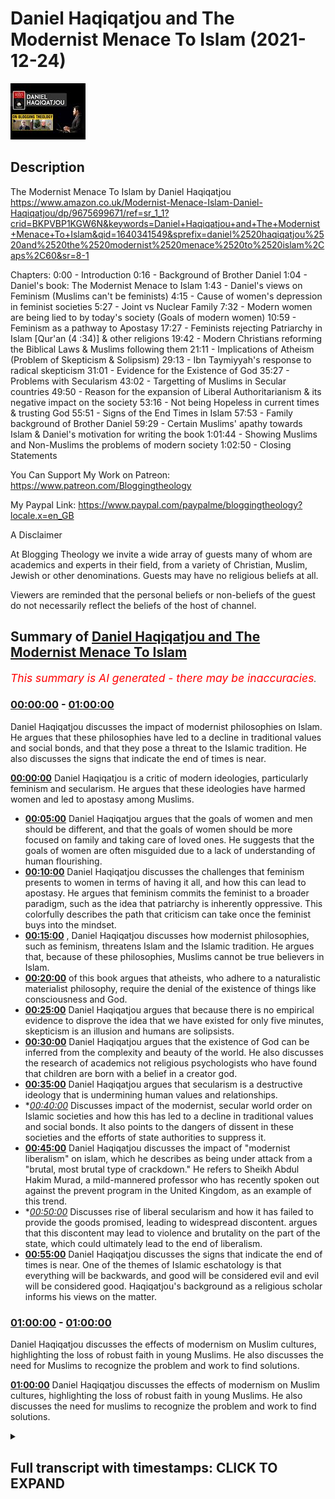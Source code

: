# Daniel Haqiqatjou and The Modernist Menace To Islam (2021-12-24)

![alt Daniel Haqiqatjou and The Modernist Menace To Islam](mZAZktv6HWM.jpg "Daniel Haqiqatjou and The Modernist Menace To Islam")

## Description

The Modernist Menace To Islam by Daniel Haqiqatjou 
https://www.amazon.co.uk/Modernist-Menace-Islam-Daniel-Haqiqatjou/dp/9675699671/ref=sr_1_1?crid=BKPVBP1KGW6N&keywords=Daniel+Haqiqatjou+and+The+Modernist+Menace+To+Islam&qid=1640341549&sprefix=daniel%2520haqiqatjou%2520and%2520the%2520modernist%2520menace%2520to%2520islam%2Caps%2C60&sr=8-1

Chapters:
0:00 - Introduction
0:16 - Background of Brother Daniel
1:04 - Daniel's book: The Modernist Menace to Islam
1:43 - Daniel's views on Feminism
(Muslims can't be feminists)
4:15 - Cause of women's depression in feminist societies
5:27 - Joint vs Nuclear Family
7:32 - Modern women are being lied to by today's society (Goals of modern women)
10:59 - Feminism as a pathway to Apostasy
17:27 - Feminists rejecting Patriarchy in Islam [Qur'an (4 :34)] & other religions
19:42 - Modern Christians reforming the Biblical Laws & Muslims following them
21:11 - Implications of Atheism 
(Problem of Skepticism & Solipsism)
29:13 - Ibn Taymiyyah's response to radical skepticism
31:01 - Evidence for the Existence of God
35:27 - Problems with Secularism
43:02 - Targetting of Muslims in Secular countries
49:50 - Reason for the expansion of Liberal Authoritarianism & its negative impact on the society
53:16 - Not being Hopeless in current times & trusting God
55:51 - Signs of the End Times in Islam
57:53 - Family background of Brother Daniel
59:29 - Certain Muslims' apathy towards Islam & Daniel's motivation for writing the book
1:01:44 - Showing Muslims and Non-Muslims the problems of modern society
1:02:50 - Closing Statements


You Can Support My Work on Patreon:
https://www.patreon.com/Bloggingtheology

My Paypal Link: 
https://www.paypal.com/paypalme/bloggingtheology?locale.x=en_GB

A Disclaimer

At Blogging Theology we invite a wide array of guests many of whom are academics and experts in their field, from a variety of Christian, Muslim, Jewish or other denominations. Guests may have no religious beliefs at all. 

Viewers are reminded that the personal beliefs or non-beliefs of the guest do not necessarily reflect the beliefs of the host of channel.

## Summary of [Daniel Haqiqatjou and The Modernist Menace To Islam](https://www.youtube.com/watch?v=mZAZktv6HWM)


*<span style="color:red; font-size:125%">This summary is AI generated - there may be inaccuracies</span>. [](/)*

### [00:00:00](https://www.youtube.com/watch?v=mZAZktv6HWM&t=0) - [01:00:00](https://www.youtube.com/watch?v=mZAZktv6HWM&t=3600)

 Daniel Haqiqatjou discusses the impact of modernist philosophies on Islam. He argues that these philosophies have led to a decline in traditional values and social bonds, and that they pose a threat to the Islamic tradition. He also discusses the signs that indicate the end of times is near.

**[00:00:00](https://www.youtube.com/watch?v=mZAZktv6HWM&t=0)** Daniel Haqiqatjou is a critic of modern ideologies, particularly feminism and secularism. He argues that these ideologies have harmed women and led to apostasy among Muslims.
* **[00:05:00](https://www.youtube.com/watch?v=mZAZktv6HWM&t=300)** Daniel Haqiqatjou argues that the goals of women and men should be different, and that the goals of women should be more focused on family and taking care of loved ones. He suggests that the goals of women are often misguided due to a lack of understanding of human flourishing.
* **[00:10:00](https://www.youtube.com/watch?v=mZAZktv6HWM&t=600)** Daniel Haqiqatjou discusses the challenges that feminism presents to women in terms of having it all, and how this can lead to apostasy. He argues that feminism commits the feminist to a broader paradigm, such as the idea that patriarchy is inherently oppressive. This colorfully describes the path that criticism can take once the feminist buys into the mindset.
* **[00:15:00](https://www.youtube.com/watch?v=mZAZktv6HWM&t=900)** , Daniel Haqiqatjou discusses how modernist philosophies, such as feminism, threatens Islam and the Islamic tradition. He argues that, because of these philosophies, Muslims cannot be true believers in Islam.
* **[00:20:00](https://www.youtube.com/watch?v=mZAZktv6HWM&t=1200)** of this book argues that atheists, who adhere to a naturalistic materialist philosophy, require the denial of the existence of things like consciousness and God.
* **[00:25:00](https://www.youtube.com/watch?v=mZAZktv6HWM&t=1500)** Daniel Haqiqatjou argues that because there is no empirical evidence to disprove the idea that we have existed for only five minutes, skepticism is an illusion and humans are solipsists.
* **[00:30:00](https://www.youtube.com/watch?v=mZAZktv6HWM&t=1800)** Daniel Haqiqatjou argues that the existence of God can be inferred from the complexity and beauty of the world. He also discusses the research of academics not religious psychologists who have found that children are born with a belief in a creator god.
* **[00:35:00](https://www.youtube.com/watch?v=mZAZktv6HWM&t=2100)** Daniel Haqiqatjou argues that secularism is a destructive ideology that is undermining human values and relationships.
* **[00:40:00](https://www.youtube.com/watch?v=mZAZktv6HWM&t=2400)* Discusses impact of the modernist, secular world order on Islamic societies and how this has led to a decline in traditional values and social bonds. It also points to the dangers of dissent in these societies and the efforts of state authorities to suppress it.
* **[00:45:00](https://www.youtube.com/watch?v=mZAZktv6HWM&t=2700)** Daniel Haqiqatjou discusses the impact of "modernist liberalism" on islam, which he describes as being under attack from a "brutal, most brutal type of crackdown." He refers to Sheikh Abdul Hakim Murad, a mild-mannered professor who has recently spoken out against the prevent program in the United Kingdom, as an example of this trend.
* **[00:50:00](https://www.youtube.com/watch?v=mZAZktv6HWM&t=3000)* Discusses rise of liberal secularism and how it has failed to provide the goods promised, leading to widespread discontent. argues that this discontent may lead to violence and brutality on the part of the state, which could ultimately lead to the end of liberalism.
* **[00:55:00](https://www.youtube.com/watch?v=mZAZktv6HWM&t=3300)**  Daniel Haqiqatjou discusses the signs that indicate the end of times is near. One of the themes of Islamic eschatology is that everything will be backwards, and good will be considered evil and evil will be considered good. Haqiqatjou's background as a religious scholar informs his views on the matter.
### [01:00:00](https://www.youtube.com/watch?v=mZAZktv6HWM&t=3600) - [01:00:00](https://www.youtube.com/watch?v=mZAZktv6HWM&t=3600)

Daniel Haqiqatjou discusses the effects of modernism on Muslim cultures, highlighting the loss of robust faith in young Muslims. He also discusses the need for Muslims to recognize the problem and work to find solutions.

**[01:00:00](https://www.youtube.com/watch?v=mZAZktv6HWM&t=3600)** Daniel Haqiqatjou discusses the effects of modernism on Muslim cultures, highlighting the loss of robust faith in young Muslims. He also discusses the need for muslims to recognize the problem and work to find solutions.

<details><summary><h2>Full transcript with timestamps: CLICK TO EXPAND</h2></summary>

[0:00:02](https://youtu.be/mZAZktv6HWM?t=2) Well hello everyone again and welcome to 
Blogging Theology. Today I am delighted    
[0:00:08](https://youtu.be/mZAZktv6HWM?t=8) to talk to Daniel Haqiqatjou! 
You are most welcome Daniel.    
[0:00:14](https://youtu.be/mZAZktv6HWM?t=14) Thank you for having me Paul. Just a little 
bit background for those who who don't know    
[0:00:19](https://youtu.be/mZAZktv6HWM?t=19) Daniel: he was born in Houston, Texas and comes from 
what he calls a secular a liberal secular muslim    
[0:00:26](https://youtu.be/mZAZktv6HWM?t=26) background he studied physics as an 
undergraduate at Harvard University and    
[0:00:31](https://youtu.be/mZAZktv6HWM?t=31) completed graduate studies in philosophy (a great 
combination by the way physics and philosophy).    
[0:00:36](https://youtu.be/mZAZktv6HWM?t=36) He is a student of knowledge studying 
traditionally with respected scholars, he's    
[0:00:42](https://youtu.be/mZAZktv6HWM?t=42) the founder and editor in chief of MuslimSkeptic
and alternative muslim news research and opinion    
[0:00:49](https://youtu.be/mZAZktv6HWM?t=49) outlet. He's also the founder of Alasna Institute 
and writes in lectures on contemporary issues    
[0:00:56](https://youtu.be/mZAZktv6HWM?t=56) surrounding muslims and modernity over the past 10 
years and has spoken at universities and mosques    
[0:01:02](https://youtu.be/mZAZktv6HWM?t=62) around the world. I recently read his fascinating 
new book here it is The Modernist Menace to    
[0:01:09](https://youtu.be/mZAZktv6HWM?t=69) Islam, A Muslim Critique of Modern -Isms which is an 
uncompromising critique of contemporary ideologies    
[0:01:19](https://youtu.be/mZAZktv6HWM?t=79) ranging from feminism to secularism to atheism. 
Daniel is very popular with many muslims for his    
[0:01:27](https://youtu.be/mZAZktv6HWM?t=87) confident no-nonsense defense of traditional 
islam and his refutations of many aspects of    
[0:01:34](https://youtu.be/mZAZktv6HWM?t=94) the zeitgeist which he believes threaten muslim 
faith. Now his book the Modernist Menace to Islam    
[0:01:41](https://youtu.be/mZAZktv6HWM?t=101) covers many subjects but can we perhaps begin by 
looking at your views on feminism which take up    
[0:01:48](https://youtu.be/mZAZktv6HWM?t=108) a big chunk of your book. Actually you mention in 
your book that at Harvard you considered yourself    
[0:01:54](https://youtu.be/mZAZktv6HWM?t=114) a feminist because of the damage done by 
domestic abuse against women now you see    
[0:02:02](https://youtu.be/mZAZktv6HWM?t=122) feminism as not only a problem but as a pathway 
to apostasy. Could you explain what happened?  
[0:02:12](https://youtu.be/mZAZktv6HWM?t=132) Well I realized that um well 
let me just start by saying this  
[0:02:21](https://youtu.be/mZAZktv6HWM?t=141) i realized that islam first of all 
is a patriarchal religion islam    
[0:02:28](https://youtu.be/mZAZktv6HWM?t=148) is patriarchal at its core and 
feminism is contrary at its essence to    
[0:02:36](https://youtu.be/mZAZktv6HWM?t=156) patriarchy feminism is an attack against 
patriarchy and so this was really the    
[0:02:42](https://youtu.be/mZAZktv6HWM?t=162) first sign that look if i'm going to be 
a muslim i cannot be a feminist this is  
[0:02:52](https://youtu.be/mZAZktv6HWM?t=172) isn't feminism in islam so what i came to 
realize pretty quickly is that feminism doesn't    
[0:02:59](https://youtu.be/mZAZktv6HWM?t=179) have a monopoly over defending women's rights uh 
feminism doesn't have a monopoly over protecting    
[0:03:07](https://youtu.be/mZAZktv6HWM?t=187) women from uh legitimate domestic abuse 
uh you know real cases of domestic abuse    
[0:03:13](https://youtu.be/mZAZktv6HWM?t=193) or domestic violence or what have you um in 
fact all systems of morality claim to protect    
[0:03:21](https://youtu.be/mZAZktv6HWM?t=201) women's rights and men's rights and everyone's 
rights that's what all systems of morality    
[0:03:28](https://youtu.be/mZAZktv6HWM?t=208) claim but who is really true to that claim 
which system of morality is true to that claim    
[0:03:34](https://youtu.be/mZAZktv6HWM?t=214) and when we do that kind of analysis and 
we do that kind of comparison we see that    
[0:03:40](https://youtu.be/mZAZktv6HWM?t=220) feminism actually has created women who are 
oppressed and who are very unhappy who are very    
[0:03:48](https://youtu.be/mZAZktv6HWM?t=228) um you know beleaguered by the the modern 
conception of what a woman should be and what    
[0:03:54](https://youtu.be/mZAZktv6HWM?t=234) a woman should do and how a woman should live um 
and all of the studies and statistics bear this    
[0:04:01](https://youtu.be/mZAZktv6HWM?t=241) out that women are more depressed than they've 
ever been in countries where they have the most    
[0:04:08](https://youtu.be/mZAZktv6HWM?t=248) they that score the highest on the so-called 
feminist index or women's rights index indices so    
[0:04:15](https://youtu.be/mZAZktv6HWM?t=255) daniel what is it daniel specifically that is 
making women depressed in these very high feminist    
[0:04:22](https://youtu.be/mZAZktv6HWM?t=262) committed societies what's going on exactly do 
you think well the the scientific research hasn't    
[0:04:30](https://youtu.be/mZAZktv6HWM?t=270) come to definitive conclusions because it's a 
highly politicized topic that goes contrary to    
[0:04:37](https://youtu.be/mZAZktv6HWM?t=277) the zeitgeist as you said the the western 
modernist zeitgeist but as muslims i think it's    
[0:04:45](https://youtu.be/mZAZktv6HWM?t=285) we can see like when i look at my own family 
and i look to women in previous generations    
[0:04:51](https://youtu.be/mZAZktv6HWM?t=291) such as my grandmothers my gran grandmothers my 
great-grandmothers the way that they lived their    
[0:04:58](https://youtu.be/mZAZktv6HWM?t=298) lives and the stories i hear about how they were 
living granted this is anecdotal but they were    
[0:05:05](https://youtu.be/mZAZktv6HWM?t=305) living very simple lives surrounded by loved ones 
taken care of by their husbands and their male    
[0:05:12](https://youtu.be/mZAZktv6HWM?t=312) family taking care of children and being in these 
very supportive loving households and that was    
[0:05:21](https://youtu.be/mZAZktv6HWM?t=321) the norm yes there were exceptions yes there are 
you know bad cases everywhere these were extended    
[0:05:28](https://youtu.be/mZAZktv6HWM?t=328) families weren't they they weren't like our 
modern narrow nuclear family with just a mother    
[0:05:32](https://youtu.be/mZAZktv6HWM?t=332) and a father and 2.4 kids or whatever it is these 
are much broader family structures and networks    
[0:05:38](https://youtu.be/mZAZktv6HWM?t=338) weren't they i think yeah of course you have these 
extended families and and this is something that    
[0:05:44](https://youtu.be/mZAZktv6HWM?t=344) the vast majority of humanity has lived in 
this kind of um with this kind of family    
[0:05:49](https://youtu.be/mZAZktv6HWM?t=349) kinship structure and you know even if we just 
want to purely take an evolutionary perspective    
[0:05:56](https://youtu.be/mZAZktv6HWM?t=356) if if we want to take a purely evolutionary 
secular perspective if humanity has been living    
[0:06:03](https://youtu.be/mZAZktv6HWM?t=363) in these kinds of networks with these kinds 
of gender roles for men and women and women    
[0:06:10](https://youtu.be/mZAZktv6HWM?t=370) through evolutionary processes have been 
conditioned to a certain kind of personality type    
[0:06:15](https://youtu.be/mZAZktv6HWM?t=375) certain kinds of emotional emotions certain kinds 
of behavior certain types of instincts and then    
[0:06:21](https://youtu.be/mZAZktv6HWM?t=381) suddenly within the past 100 years say or 50 years 
take them to a completely different mode of life    
[0:06:30](https://youtu.be/mZAZktv6HWM?t=390) form of life then don't you think that that's 
going to have a big psychological impact and    
[0:06:37](https://youtu.be/mZAZktv6HWM?t=397) arguably a destructive one so i think even from 
an evolution purely evolutionary perspective that    
[0:06:43](https://youtu.be/mZAZktv6HWM?t=403) would make sense but from an islamic perspective 
from the islamic standpoint it makes sense as    
[0:06:48](https://youtu.be/mZAZktv6HWM?t=408) well that allah has created women with certain 
intuition certain motherly instincts certain    
[0:06:57](https://youtu.be/mZAZktv6HWM?t=417) um a certain need to have children a biological 
need to have children and nurture children and    
[0:07:04](https://youtu.be/mZAZktv6HWM?t=424) family to be a supportive uh wife to be taken 
care of by a strong husband who loves her and    
[0:07:14](https://youtu.be/mZAZktv6HWM?t=434) takes care of her and this is something that the 
modern world denies it fundamentally denies um you    
[0:07:22](https://youtu.be/mZAZktv6HWM?t=442) can say nature or you can say it fundamentally 
denies the way that the creator has created    
[0:07:28](https://youtu.be/mZAZktv6HWM?t=448) women and men yeah i mean there's a fascinating 
article by um khalid who i believe is your    
[0:07:34](https://youtu.be/mZAZktv6HWM?t=454) wife actually um uh where she wrote incredibly 
articulate um and hard-hitting piece about the    
[0:07:42](https://youtu.be/mZAZktv6HWM?t=462) myth or the lie as she calls it uh that women are 
told that they can have it all women can have it    
[0:07:48](https://youtu.be/mZAZktv6HWM?t=468) all so they can have a career they can have highly 
successful jobs and they can have a family and    
[0:07:53](https://youtu.be/mZAZktv6HWM?t=473) they can have children they can have everything 
and she's saying this is a lie because obviously    
[0:07:58](https://youtu.be/mZAZktv6HWM?t=478) common sense would suggest one can't have it 
all but this results in this kind of existential    
[0:08:03](https://youtu.be/mZAZktv6HWM?t=483) crisis that leads to depression and unhappiness 
that you allude to would that be a key factor do    
[0:08:08](https://youtu.be/mZAZktv6HWM?t=488) you think in what you're describing yeah why are 
these goals that women should have you know to    
[0:08:15](https://youtu.be/mZAZktv6HWM?t=495) be you know a c-level executive at a fortune 500 
company and you know why should that be a goal for    
[0:08:25](https://youtu.be/mZAZktv6HWM?t=505) women why should that be a goal for 
men i mean we could ask these fun    
[0:08:28](https://youtu.be/mZAZktv6HWM?t=508) we should ask these fundamental questions about 
the meaning of life and how we should spend the    
[0:08:34](https://youtu.be/mZAZktv6HWM?t=514) limited time we have in this dunya on this 
earth why are these goals to pursue again    
[0:08:40](https://youtu.be/mZAZktv6HWM?t=520) even if we take the assumption the materialistic 
assumption that happiness is the ultimate end okay    
[0:08:50](https://youtu.be/mZAZktv6HWM?t=530) i think most people don't have a kind of 
reductionist understanding of happiness that oh    
[0:08:57](https://youtu.be/mZAZktv6HWM?t=537) happiness just means dopamine neurotransmitters 
in the brain and because if that truly were    
[0:09:04](https://youtu.be/mZAZktv6HWM?t=544) you know the kind of happiness that humans should 
aspire to then we should just be hooked up to    
[0:09:09](https://youtu.be/mZAZktv6HWM?t=549) these kind of like or given soma right a brave 
new world just be given certain drugs that will    
[0:09:15](https://youtu.be/mZAZktv6HWM?t=555) um you know artificially create this sense of 
this high of euphoria constantly like if that's    
[0:09:23](https://youtu.be/mZAZktv6HWM?t=563) truly you know our view of what happiness is 
and how it should be pursued but no we have a    
[0:09:28](https://youtu.be/mZAZktv6HWM?t=568) we have a more complex um profound understanding 
of human flourishing and and what true happiness    
[0:09:35](https://youtu.be/mZAZktv6HWM?t=575) in in the in its fullest sense means i think 
all humans share this um this kind of view    
[0:09:42](https://youtu.be/mZAZktv6HWM?t=582) and if that's the case then why would you know 
maximizing our income at all costs no matter what    
[0:09:51](https://youtu.be/mZAZktv6HWM?t=591) why would why would that lead to that kind of 
happiness why would you know becoming a you know    
[0:09:56](https://youtu.be/mZAZktv6HWM?t=596) c-level executive for a fortune 500 company or you 
know becoming the most you know renowned academic    
[0:10:04](https://youtu.be/mZAZktv6HWM?t=604) in the university system but you had to sacrifice 
uh all meaningful human connection and and really    
[0:10:12](https://youtu.be/mZAZktv6HWM?t=612) i mean this is again a scientific fact and 
it's also a metaphysical truth that the deepest    
[0:10:18](https://youtu.be/mZAZktv6HWM?t=618) connections that we have as human beings are with 
blood with kin and you know we can obviously make    
[0:10:24](https://youtu.be/mZAZktv6HWM?t=624) connections deep profound connections with others 
who are not kin but you cannot take a human being    
[0:10:33](https://youtu.be/mZAZktv6HWM?t=633) and break him off of all family ties and 
expect that he will be in his best state uh    
[0:10:39](https://youtu.be/mZAZktv6HWM?t=639) psychologically even though we all know family 
members can be difficult but that's also the    
[0:10:45](https://youtu.be/mZAZktv6HWM?t=645) benefit of having extended family because if you 
if you have trouble with one or two family members    
[0:10:50](https://youtu.be/mZAZktv6HWM?t=650) you still have an entire network a support system 
uh to to be able to live happily with and and    
[0:10:58](https://youtu.be/mZAZktv6HWM?t=658) you know support so you've mentioned the the 
difficulties that this whole uh the feminist    
[0:11:03](https://youtu.be/mZAZktv6HWM?t=663) thrusters presents to women in terms of having it 
all and that that being a myth but you also did    
[0:11:08](https://youtu.be/mZAZktv6HWM?t=668) mention that feminism is a pathway to apostasy 
and in your book you uh you do outline several    
[0:11:14](https://youtu.be/mZAZktv6HWM?t=674) stages that doesn't start off with apostasy far 
from it but as the end stage i think it's stage    
[0:11:19](https://youtu.be/mZAZktv6HWM?t=679) five or something where where uh after a series 
of uh struggling with the text and the hadith    
[0:11:26](https://youtu.be/mZAZktv6HWM?t=686) and the ulama and the scholarly rulings over the 
centuries ultimately the muslim feminists as you    
[0:11:32](https://youtu.be/mZAZktv6HWM?t=692) as you understand them will end up apostasizing 
uh what what is this final end stage why do women    
[0:11:38](https://youtu.be/mZAZktv6HWM?t=698) what are some women anyway apostasize some islam 
well they um that's not their conscious goal    
[0:11:46](https://youtu.be/mZAZktv6HWM?t=706) or they don't necessarily consciously see 
it happening it's just something that they    
[0:11:50](https://youtu.be/mZAZktv6HWM?t=710) fall into because of what feminism commits them 
to intellectually and emotionally because the    
[0:11:59](https://youtu.be/mZAZktv6HWM?t=719) you know the way that i describe the 
stages is that the first stage is basically    
[0:12:04](https://youtu.be/mZAZktv6HWM?t=724) coming from perhaps legitimate grievances with 
certain muslim male figures that they see in    
[0:12:10](https://youtu.be/mZAZktv6HWM?t=730) their lives maybe at the mosque or you know in the 
broader community and they have these criticisms    
[0:12:18](https://youtu.be/mZAZktv6HWM?t=738) and they feel like or grievances and they feel 
like feminism addresses those grievances but    
[0:12:24](https://youtu.be/mZAZktv6HWM?t=744) the thing is that feminism commits the feminist 
to a broader paradigm or a broader commitment    
[0:12:32](https://youtu.be/mZAZktv6HWM?t=752) such as the idea that patriarchy is inherently 
oppressive male authority is inherently a pr    
[0:12:42](https://youtu.be/mZAZktv6HWM?t=762) excuse me male authority is inherently oppressive 
and anything that lacks female representation is    
[0:12:51](https://youtu.be/mZAZktv6HWM?t=771) inherently illegitimate so that takes that takes 
them through down this path so initially it starts    
[0:12:59](https://youtu.be/mZAZktv6HWM?t=779) with these perhaps legitimate grievances with a 
local imam or some figure somewhere in the muslim    
[0:13:07](https://youtu.be/mZAZktv6HWM?t=787) community but then the because of these other 
commitments that criticism cannot just stop with    
[0:13:14](https://youtu.be/mZAZktv6HWM?t=794) the local imam it has to be extended to well all 
of the islamic scholarly tradition because when we    
[0:13:21](https://youtu.be/mZAZktv6HWM?t=801) look at the islamic tradition it is predominantly 
muslim men who are the main intellectuals and    
[0:13:29](https://youtu.be/mZAZktv6HWM?t=809) the main scholars of this tradition and 
that's not to say that there have been    
[0:13:34](https://youtu.be/mZAZktv6HWM?t=814) been female scholars because they're they there 
have been but they were definitely a very small    
[0:13:41](https://youtu.be/mZAZktv6HWM?t=821) minority so then we have to ask the question or 
the feminist will ask the question why is this and    
[0:13:47](https://youtu.be/mZAZktv6HWM?t=827) the answer that feminism gives is because is that 
the men of this tradition have been marginalizing    
[0:13:54](https://youtu.be/mZAZktv6HWM?t=834) women deliberately and have been actually 
silencing these women or holding them back    
[0:14:01](https://youtu.be/mZAZktv6HWM?t=841) uh preventing them from speaking that's the 
feminist answer so what this this color is    
[0:14:07](https://youtu.be/mZAZktv6HWM?t=847) the entire scholarly tradition you look at someone 
like imam razadi well why isn't ghazali why is it    
[0:14:17](https://youtu.be/mZAZktv6HWM?t=857) lifting up women and you know why is he you know 
not bringing someone uh you know alongside him and    
[0:14:25](https://youtu.be/mZAZktv6HWM?t=865) trying to champion uh women's voices clearly he's 
marginalizing women he's actually silencing women    
[0:14:33](https://youtu.be/mZAZktv6HWM?t=873) he has all of this authority and never once 
does he use it to uh promote the visibility uh    
[0:14:40](https://youtu.be/mZAZktv6HWM?t=880) of a woman's voice for example these are the kinds 
of thoughts that will inevitably come once you've    
[0:14:46](https://youtu.be/mZAZktv6HWM?t=886) bought in to the feminist mindset and and so this 
extends through all of islamic scholarship and    
[0:14:54](https://youtu.be/mZAZktv6HWM?t=894) once you have undermined the moral legitimacy of 
all of these islamic scholars then really how can    
[0:15:02](https://youtu.be/mZAZktv6HWM?t=902) you access the isl islam how can you access islam 
itself the only reason that we have islam the only    
[0:15:10](https://youtu.be/mZAZktv6HWM?t=910) reason that we have the quran or we have hadith or 
we have we have you know tafsir or the spiritual    
[0:15:18](https://youtu.be/mZAZktv6HWM?t=918) sciences of tasawa for any of these uh important 
islamic sciences ulum is because of this vast    
[0:15:28](https://youtu.be/mZAZktv6HWM?t=928) rigorous uh tradition of islamic transmission 
the scholarly tradition this is this is the    
[0:15:35](https://youtu.be/mZAZktv6HWM?t=935) only reason that we have it so then you have 
un you fundamentally undermined that tradition    
[0:15:40](https://youtu.be/mZAZktv6HWM?t=940) just because of your feminist commitments 
but but it doesn't even stop there because    
[0:15:45](https://youtu.be/mZAZktv6HWM?t=945) you have to start questioning um hadith 
you have to start questioning the quran    
[0:15:51](https://youtu.be/mZAZktv6HWM?t=951) and this is where okay because you can still 
you can it's you know questionable whether    
[0:15:56](https://youtu.be/mZAZktv6HWM?t=956) you can be a muslim if you've rejected the 
islamic tradition because you have no basis    
[0:16:03](https://youtu.be/mZAZktv6HWM?t=963) for making claims about the quran and hadith or 
you're just being intellectually inconsistent    
[0:16:08](https://youtu.be/mZAZktv6HWM?t=968) for example you say oh yeah i believe in 
um you know the this interpretation of the    
[0:16:13](https://youtu.be/mZAZktv6HWM?t=973) quran okay well where did you get that 
interpretation of quran did you take it    
[0:16:18](https://youtu.be/mZAZktv6HWM?t=978) from a scholar from the sky like from you know ibn 
kefir or imam kortubi from the tafsir tradition or    
[0:16:26](https://youtu.be/mZAZktv6HWM?t=986) you just happen to have a understanding of 
the quran on your own that happens to match    
[0:16:33](https://youtu.be/mZAZktv6HWM?t=993) the orthodox interpretation how convenient 
but in reality we see most of these feminists    
[0:16:40](https://youtu.be/mZAZktv6HWM?t=1000) completely heterodox and bring these deviant 
bizarre interpretations of the quran and academics    
[0:16:49](https://youtu.be/mZAZktv6HWM?t=1009) such as amina wadud for example who says outright 
that we should have the ability to say no to the    
[0:16:55](https://youtu.be/mZAZktv6HWM?t=1015) quran if we have a moral problem with something 
that we read in the quran and we see that this is    
[0:17:02](https://youtu.be/mZAZktv6HWM?t=1022) contrary to our conscience then we should have 
the moral right to say no to the quran and    
[0:17:09](https://youtu.be/mZAZktv6HWM?t=1029) it's a very difficult thing to understand because 
the quran is or describes itself as the actual    
[0:17:14](https://youtu.be/mZAZktv6HWM?t=1034) speech of god himself so it sounds like they're 
inviting people to say no to god and people who    
[0:17:20](https://youtu.be/mZAZktv6HWM?t=1040) say no to god are not normally characterized as 
believers rather as anti-believers there uh and    
[0:17:26](https://youtu.be/mZAZktv6HWM?t=1046) so on i mean i i'm reading from a very moderate 
translation here this is translation of the quran    
[0:17:31](https://youtu.be/mZAZktv6HWM?t=1051) by abdul haleem the famous british scholar and 
just the the famous 4 34 004 verse 34 which you    
[0:17:39](https://youtu.be/mZAZktv6HWM?t=1059) alluded to several times in your book and there 
are different translations of them this is a very    
[0:17:43](https://youtu.be/mZAZktv6HWM?t=1063) moderate translation it says husbands should take 
good care of their wives with the bounties god has    
[0:17:50](https://youtu.be/mZAZktv6HWM?t=1070) given to some more than others and with what they 
spend out of their own money righteous wives are    
[0:17:56](https://youtu.be/mZAZktv6HWM?t=1076) devout and god what what god has given them uh 
what god sorry what god would have them guard    
[0:18:03](https://youtu.be/mZAZktv6HWM?t=1083) in their husband's absence and so on but this 
is clearly patriarchal and this is god speaking    
[0:18:11](https://youtu.be/mZAZktv6HWM?t=1091) uh if you're a muslim obviously and there are 
many similar verses in the new testament and in    
[0:18:15](https://youtu.be/mZAZktv6HWM?t=1095) the jewish bible and probably in most scriptures 
in the world's religions it's not all scriptures    
[0:18:20](https://youtu.be/mZAZktv6HWM?t=1100) of the world's religion so to say no to to god 
whatever tradition you're in is quite a big price    
[0:18:26](https://youtu.be/mZAZktv6HWM?t=1106) to pay for your conscience as you put it yeah i 
mean this is actually the nature of feminism from    
[0:18:34](https://youtu.be/mZAZktv6HWM?t=1114) the first wave of feminism um activists like 
elizabeth caddy stanton for example or susan b    
[0:18:42](https://youtu.be/mZAZktv6HWM?t=1122) anthony they were very rapidly anti-religious 
and they identified like this is the main    
[0:18:50](https://youtu.be/mZAZktv6HWM?t=1130) support behind patriarchy as a concept within 
society is religion and so they were um    
[0:18:58](https://youtu.be/mZAZktv6HWM?t=1138) they understood very well their project to attack 
um the church and to attack the bible they even    
[0:19:07](https://youtu.be/mZAZktv6HWM?t=1147) wrote you know the woman's bible as a kind of act 
of defiance against the church like i'm and this    
[0:19:14](https://youtu.be/mZAZktv6HWM?t=1154) is we're talking about the 19th century imagine 
somewhat like a muslim today we we can complain    
[0:19:19](https://youtu.be/mZAZktv6HWM?t=1159) about amina wadud saying no to the quran but to 
her credit she hasn't written a woman's quran    
[0:19:26](https://youtu.be/mZAZktv6HWM?t=1166) right so this is but these are the these 
are the type of people that muslim feminists    
[0:19:33](https://youtu.be/mZAZktv6HWM?t=1173) hold in high regard as the founders of the 
feminist movement and and it's it's anti-religion    
[0:19:40](https://youtu.be/mZAZktv6HWM?t=1180) from its very beginning so it seems to me people 
do this they do they're not on this issue but on    
[0:19:45](https://youtu.be/mZAZktv6HWM?t=1185) the issue the homosexuality issue and so on they 
can say about the bible ah well the apostle paul    
[0:19:50](https://youtu.be/mZAZktv6HWM?t=1190) in romans chapter 1 or 1 corinthians 6 9 he 
didn't really understand modern understandings    
[0:19:55](https://youtu.be/mZAZktv6HWM?t=1195) of homosexuality and therefore what he said 
is strictly cultural is irrelevant we leave    
[0:20:00](https://youtu.be/mZAZktv6HWM?t=1200) it 2000 years ago but you're talking about the 
quran which every syllable claims to be from god    
[0:20:05](https://youtu.be/mZAZktv6HWM?t=1205) you can't say that god didn't understand you know 
he is eternally present he understands everything    
[0:20:11](https://youtu.be/mZAZktv6HWM?t=1211) and this is his final commandment his final word 
to mankind from a muslim point of view so you    
[0:20:17](https://youtu.be/mZAZktv6HWM?t=1217) can't make that hermeneutical move you're simply 
not open to one i don't think islamically anyway    
[0:20:25](https://youtu.be/mZAZktv6HWM?t=1225) yeah i completely agree the quran is setting a 
moral standard um from the time of the prophet    
[0:20:33](https://youtu.be/mZAZktv6HWM?t=1233) sallallahu alaihi wasallam till the 
end of time and if you're going to have    
[0:20:38](https://youtu.be/mZAZktv6HWM?t=1238) a moral objection that's going to create problems 
for your faith okay well that's that's very very    
[0:20:45](https://youtu.be/mZAZktv6HWM?t=1245) interesting thank you for that that's moving on 
now to uh that there may many gems actually in    
[0:20:50](https://youtu.be/mZAZktv6HWM?t=1250) this book if people uh get it um it's full of 
a very robust refutations of the contemporary    
[0:20:56](https://youtu.be/mZAZktv6HWM?t=1256) zeitgeist and there's just a little section 
here on page 18 if i if i may just read it    
[0:21:01](https://youtu.be/mZAZktv6HWM?t=1261) to uh viewers just so they get a flavor of 
uh daniel's book and it's and apparently an    
[0:21:08](https://youtu.be/mZAZktv6HWM?t=1268) um a not particularly gripping headlight it 
says the unintended implications of atheism    
[0:21:14](https://youtu.be/mZAZktv6HWM?t=1274) but i thought it was rather clever he writes 
materialists naturalists and atheists have a long    
[0:21:20](https://youtu.be/mZAZktv6HWM?t=1280) history of denying the existence of things that do 
not fit into their very narrow limited conception    
[0:21:26](https://youtu.be/mZAZktv6HWM?t=1286) of existence god is always number one on their 
list of targets for denial but what the public    
[0:21:34](https://youtu.be/mZAZktv6HWM?t=1294) does not realize and atheists do not publicize 
is that their naturalistic materialist philosophy    
[0:21:41](https://youtu.be/mZAZktv6HWM?t=1301) requires the denial of much more than god this is 
where it gets interesting i think they do not want    
[0:21:47](https://youtu.be/mZAZktv6HWM?t=1307) the public at large to be aware of this because 
then the people will wake up and see what a silly    
[0:21:53](https://youtu.be/mZAZktv6HWM?t=1313) picture of the world these philosophers these 
philosophies rather commit one two for example the    
[0:22:00](https://youtu.be/mZAZktv6HWM?t=1320) strict scientific empiricism required by the new 
atheists the idea that the only things that exist    
[0:22:07](https://youtu.be/mZAZktv6HWM?t=1327) are those observable and detectable by science 
also requires denying the existence of the minds    
[0:22:15](https://youtu.be/mZAZktv6HWM?t=1335) and certainly the minds of others science 
has not detected the mind only electrical    
[0:22:21](https://youtu.be/mZAZktv6HWM?t=1341) signals in the brain can be detected but that 
is not the same thing as the mind daniel writes    
[0:22:27](https://youtu.be/mZAZktv6HWM?t=1347) have you ever seen someone else's mind the test 
we can all do have you experienced their inner    
[0:22:33](https://youtu.be/mZAZktv6HWM?t=1353) thoughts have you felt their emotions no all 
we can see is external behavior the internal    
[0:22:41](https://youtu.be/mZAZktv6HWM?t=1361) mind of others is inaccessible to our perceptual 
faculties so does that mean that we disbelieve    
[0:22:48](https://youtu.be/mZAZktv6HWM?t=1368) that others possess consciousnesses like our 
own if we consistently apply the standards of    
[0:22:54](https://youtu.be/mZAZktv6HWM?t=1374) scientific empiricism used by atheists 
that would be the inescapable conclusion    
[0:23:00](https://youtu.be/mZAZktv6HWM?t=1380) doing so is preposterous which is why we reject 
scientific empiricism and the simple-minded    
[0:23:07](https://youtu.be/mZAZktv6HWM?t=1387) atheism that relies on it end quote so that's 
a typical bit of prose there from daniel in his    
[0:23:14](https://youtu.be/mZAZktv6HWM?t=1394) uh book lots of punchy arguments uh there um so 
i'll leave that for you but there's anything you    
[0:23:20](https://youtu.be/mZAZktv6HWM?t=1400) want to to add to that i mean is it really the 
case we can't obviously we can't see people's    
[0:23:25](https://youtu.be/mZAZktv6HWM?t=1405) minds we can't know what people think but is there 
no way of yet or gauging what the contents of    
[0:23:31](https://youtu.be/mZAZktv6HWM?t=1411) someone's mind is are we really that in the dark 
about consciousness well this is a common point    
[0:23:37](https://youtu.be/mZAZktv6HWM?t=1417) that's made um that's related to what's called 
the hard problem of consciousness um but basically    
[0:23:45](https://youtu.be/mZAZktv6HWM?t=1425) our thoughts and our our feelings are things 
that are only accessible to us and they're and    
[0:23:53](https://youtu.be/mZAZktv6HWM?t=1433) it's completely opaque uh to anyone outside of 
us and so what scientists or neurobiologists can    
[0:23:59](https://youtu.be/mZAZktv6HWM?t=1439) do is they can associate certain kind of signals 
whether it's electrical signals or hormone signals    
[0:24:05](https://youtu.be/mZAZktv6HWM?t=1445) neurotransmitters um with certain emotions 
or certain parts of the brain are lighting up    
[0:24:12](https://youtu.be/mZAZktv6HWM?t=1452) in their scans but it's but that feeling like 
what is this person feeling or the phenom what's    
[0:24:19](https://youtu.be/mZAZktv6HWM?t=1459) called the phenomenology of it cannot be by its 
nature by definition cannot be experienced by    
[0:24:26](https://youtu.be/mZAZktv6HWM?t=1466) anyone else does that mean it does not exist 
right um and there are many things that are    
[0:24:33](https://youtu.be/mZAZktv6HWM?t=1473) non-empirical and non-perceptible that we 
completely take for granted and we have no problem    
[0:24:40](https://youtu.be/mZAZktv6HWM?t=1480) accepting um for example the past you know 
the past do we really how can we know that the    
[0:24:47](https://youtu.be/mZAZktv6HWM?t=1487) our memories are of what has happened in the past 
haven't just been implanted and this is actually    
[0:24:53](https://youtu.be/mZAZktv6HWM?t=1493) what they would say one of the professors uh at 
harvard uh in his classes he would begin the class    
[0:25:00](https://youtu.be/mZAZktv6HWM?t=1500) by saying well how can can anyone prove to me that 
we didn't just pop into existence five minutes ago    
[0:25:10](https://youtu.be/mZAZktv6HWM?t=1510) and all of our memories of the past also uh 
our brains came loaded with that kind of false    
[0:25:16](https://youtu.be/mZAZktv6HWM?t=1516) information can you prove to me that that's not 
the case can you point to anything empirical    
[0:25:22](https://youtu.be/mZAZktv6HWM?t=1522) that would disprove that no you can't 
prove point anything empirical because    
[0:25:28](https://youtu.be/mZAZktv6HWM?t=1528) because of the way that i've defined the problem 
those have also been just created five minutes ago    
[0:25:33](https://youtu.be/mZAZktv6HWM?t=1533) yeah this is a criterion skip this is a card rene 
descartes methodology of systematic methodological    
[0:25:39](https://youtu.be/mZAZktv6HWM?t=1539) doubt but then he said i i don't doubt that i'm 
doubting congito eros son i think therefore i am i    
[0:25:46](https://youtu.be/mZAZktv6HWM?t=1546) doubt therefore i am but of course the repository 
is and presumably it's implicit in your point that    
[0:25:50](https://youtu.be/mZAZktv6HWM?t=1550) even that thought could actually be implanted by 
an evil genius into my brain which is like in a    
[0:25:56](https://youtu.be/mZAZktv6HWM?t=1556) vat and even that could be artificially created so 
unfortunately even cartesian skepticism doesn't uh    
[0:26:02](https://youtu.be/mZAZktv6HWM?t=1562) uh it's not skeptical enough i would argue 
anyway well yeah and so this is um the    
[0:26:07](https://youtu.be/mZAZktv6HWM?t=1567) cartesian skepticism is one mode of skepticism 
in western philosophy the other more influential    
[0:26:15](https://youtu.be/mZAZktv6HWM?t=1575) form of skepticism that has been adopted by 
atheists is human skepticism from david hume    
[0:26:22](https://youtu.be/mZAZktv6HWM?t=1582) and um this is actually what the the passage you 
read is alluding to it's human skepticism that    
[0:26:30](https://youtu.be/mZAZktv6HWM?t=1590) insists on empirical data and sense data that our 
understanding of everything is because our senses    
[0:26:38](https://youtu.be/mZAZktv6HWM?t=1598) are taking in information from the world and and 
our mind forms this kind of map of the external    
[0:26:45](https://youtu.be/mZAZktv6HWM?t=1605) world but how can we be sure that that external 
world exists and this is the kind of questioning    
[0:26:51](https://youtu.be/mZAZktv6HWM?t=1611) that hume presents and it leads him to a kind 
of solipsism actually yeah because he denied    
[0:26:58](https://youtu.be/mZAZktv6HWM?t=1618) causality even he said that we can't be sure 
that a cause b like the billiard balls famously    
[0:27:04](https://youtu.be/mZAZktv6HWM?t=1624) how do we know how do we know that fire burns 
wool how we can't this was taken up ironically    
[0:27:10](https://youtu.be/mZAZktv6HWM?t=1630) well not perhaps ironically in occasionalism 
and ash right theology where you have this    
[0:27:14](https://youtu.be/mZAZktv6HWM?t=1634) um similar um world view yeah you're saying 
causality is an illusion the reality is just one    
[0:27:21](https://youtu.be/mZAZktv6HWM?t=1641) thing happening after another yes in a linear 
uh timeline and it's only our an illusion of    
[0:27:27](https://youtu.be/mZAZktv6HWM?t=1647) the mind that there's a cause and effect so yeah 
when it comes to this kind of skepticism like any    
[0:27:34](https://youtu.be/mZAZktv6HWM?t=1654) atheist should really be a solipsist because 
the kind of skepticism that's used against    
[0:27:41](https://youtu.be/mZAZktv6HWM?t=1661) god applies just as much to all of these things in 
that humans take for granted as truth but they're    
[0:27:49](https://youtu.be/mZAZktv6HWM?t=1669) not non-empirical truths there's no empirical you 
know uh proof of the internal mind or the past or    
[0:27:59](https://youtu.be/mZAZktv6HWM?t=1679) time itself what is time it's not a material thing 
um yeah time passes yeah we take all of these    
[0:28:06](https://youtu.be/mZAZktv6HWM?t=1686) things for granted but this so if you look at at 
some debates that atheists have um some of the    
[0:28:14](https://youtu.be/mZAZktv6HWM?t=1694) top atheist uh public intellectuals there's one 
person matt dillahunty have you heard of this guy    
[0:28:21](https://youtu.be/mZAZktv6HWM?t=1701) i haven't actually no i perhaps i should have 
yeah he's american and he uh is probably the most    
[0:28:28](https://youtu.be/mZAZktv6HWM?t=1708) well-known youtube atheist but he often engages 
with people like sam harris and richard dawkins    
[0:28:35](https://youtu.be/mZAZktv6HWM?t=1715) yeah yeah he's like one level below them in terms 
of his notoriety but but he was actually pressed    
[0:28:42](https://youtu.be/mZAZktv6HWM?t=1722) you know or he's often pressed by christians 
on these kinds of issues and ultimately he    
[0:28:49](https://youtu.be/mZAZktv6HWM?t=1729) has to concede that yeah i really can't refute 
solipsism i can't deny that i'm not a solipsist    
[0:28:55](https://youtu.be/mZAZktv6HWM?t=1735) despite you know despite myself so they can't just 
come out and be card-carrying solipsists because    
[0:29:02](https://youtu.be/mZAZktv6HWM?t=1742) it's so absurd to most people it's so computing 
isn't it because you can't say anything meaningful    
[0:29:06](https://youtu.be/mZAZktv6HWM?t=1746) if if we are the if i am the only reality i should 
say because i can only speak about myself as a    
[0:29:11](https://youtu.be/mZAZktv6HWM?t=1751) solipsist scientist but what do you think 
about i mean this is slightly changing going    
[0:29:15](https://youtu.be/mZAZktv6HWM?t=1755) away from your book but even tamir's response 
to this kind of magical skepticism which is a    
[0:29:19](https://youtu.be/mZAZktv6HWM?t=1759) completely reframe the whole issue strikes 
me as rather compelling you know saying well    
[0:29:24](https://youtu.be/mZAZktv6HWM?t=1764) we can't say anything about external reality if 
we go down the radical skeptic road so we need to    
[0:29:29](https://youtu.be/mZAZktv6HWM?t=1769) uh you know rooted in our fitra understanding of 
causality and so on god is a fundamental of that    
[0:29:35](https://youtu.be/mZAZktv6HWM?t=1775) reality and without god we can't have anything 
no perception nothing intelligible can be said    
[0:29:40](https://youtu.be/mZAZktv6HWM?t=1780) about reality whatsoever so you know there are 
some things that are just given that we have to    
[0:29:45](https://youtu.be/mZAZktv6HWM?t=1785) work with and accept that we can't go behind 
them if i've understood even correctly    
[0:29:52](https://youtu.be/mZAZktv6HWM?t=1792) yeah i i understand him uh and those who argue 
in this kind of tamian line as making a sort    
[0:30:00](https://youtu.be/mZAZktv6HWM?t=1800) of transcendental argument um and it's what i 
mean by transcendental argument because this    
[0:30:07](https://youtu.be/mZAZktv6HWM?t=1807) is an argument that's also picked up in the 
western tradition by people like emmanuel kant    
[0:30:12](https://youtu.be/mZAZktv6HWM?t=1812) and others but basically the the idea of a 
transcendental argument as a response to hume the    
[0:30:18](https://youtu.be/mZAZktv6HWM?t=1818) kind of skepticism that hume has is that by virtue 
of speaking or thinking about these issues yeah    
[0:30:27](https://youtu.be/mZAZktv6HWM?t=1827) that has to presuppose a reality exactly exactly 
and so this so you cannot doubt it it would be    
[0:30:38](https://youtu.be/mZAZktv6HWM?t=1838) you know the kind of contradiction as analogous 
to saying this sentence is false right so that    
[0:30:45](https://youtu.be/mZAZktv6HWM?t=1845) that kind of performative contradiction yeah 
uh so this is i think a very interesting and    
[0:30:51](https://youtu.be/mZAZktv6HWM?t=1851) sophisticated argument against human skeptics i 
think it's a defeater of human human skepticism    
[0:30:56](https://youtu.be/mZAZktv6HWM?t=1856) and uh that's the way that i read evan 
tamiya when he's discussing the fitra    
[0:31:01](https://youtu.be/mZAZktv6HWM?t=1861) yeah okay um moving on and as someone who's 
studied physics at harvard what do you think    
[0:31:07](https://youtu.be/mZAZktv6HWM?t=1867) is the best evidence for the existence of 
god the creator of the heavens and the earth    
[0:31:14](https://youtu.be/mZAZktv6HWM?t=1874) well i find um a lot of the arguments to 
be intuitive um and to have to carry uh a    
[0:31:23](https://youtu.be/mZAZktv6HWM?t=1883) lot of intuitive weight and i think that human 
beings are uh natural theists this is actually    
[0:31:32](https://youtu.be/mZAZktv6HWM?t=1892) the statement of many psychologists today that 
they say that humans are naturally theistic    
[0:31:40](https://youtu.be/mZAZktv6HWM?t=1900) and that we are born as theists believing in a 
creator god and they do studies of children and    
[0:31:46](https://youtu.be/mZAZktv6HWM?t=1906) i did an um actual episode of this series 
on my youtube channel uh genius of islam    
[0:31:52](https://youtu.be/mZAZktv6HWM?t=1912) and there's the second episode of this series is 
dedicated to atheism and so i cite different um    
[0:32:00](https://youtu.be/mZAZktv6HWM?t=1920) academics in that non-muslim academics in that 
where they acknowledge that when we look and we    
[0:32:06](https://youtu.be/mZAZktv6HWM?t=1926) asked children at a young age you know who created 
you know a car who created a house who created you    
[0:32:14](https://youtu.be/mZAZktv6HWM?t=1934) know a building child children will say well man 
these are these are all man-made things uh and    
[0:32:21](https://youtu.be/mZAZktv6HWM?t=1941) but when they ask the children okay who created 
this mountain who created this ocean who created    
[0:32:26](https://youtu.be/mZAZktv6HWM?t=1946) the sky children will say oh god god created 
that and these children are not necessarily in    
[0:32:34](https://youtu.be/mZAZktv6HWM?t=1954) theistic cultures so japanese children were asked 
this question uh and they what's fascinating is    
[0:32:42](https://youtu.be/mZAZktv6HWM?t=1962) that shinto religion doesn't have a concept 
of a creator god like that concept is absent    
[0:32:49](https://youtu.be/mZAZktv6HWM?t=1969) in the their religion so you can't say they 
were socialized to give this kind of response um    
[0:32:55](https://youtu.be/mZAZktv6HWM?t=1975) olivera petrovic is the researcher she's oxford 
researcher and and she wrote a paper and then    
[0:33:01](https://youtu.be/mZAZktv6HWM?t=1981) a book about this and so there are many kinds of 
arguments uh i think there's the um cosmological    
[0:33:10](https://youtu.be/mZAZktv6HWM?t=1990) argument contingency argument i prefer or what 
i find very compelling to me and i guess uh    
[0:33:18](https://youtu.be/mZAZktv6HWM?t=1998) eben tamiya rahima low would also agree with me is 
that the i guess what's called the design argument    
[0:33:25](https://youtu.be/mZAZktv6HWM?t=2005) so there when i look at the into the world 
and i see the complexity and the beauty and    
[0:33:33](https://youtu.be/mZAZktv6HWM?t=2013) the grandeur uh the sublime nature of the world 
around me and you know i i reflect on the the    
[0:33:40](https://youtu.be/mZAZktv6HWM?t=2020) human body or the human cell and the complexity 
i just there's i i can't it's not like i'm    
[0:33:50](https://youtu.be/mZAZktv6HWM?t=2030) doing a kind of a deduction in my mind that oh 
okay things are complex therefore god exists    
[0:33:57](https://youtu.be/mZAZktv6HWM?t=2037) rather i just see that this is a creation of god 
i just experience it as this is from from god and    
[0:34:07](https://youtu.be/mZAZktv6HWM?t=2047) so i don't i don't think that i think 
there can be many compelling arguments    
[0:34:11](https://youtu.be/mZAZktv6HWM?t=2051) deductive arguments inductive arguments abductive 
argument to the best explanation arguments that    
[0:34:18](https://youtu.be/mZAZktv6HWM?t=2058) can be given to establish uh the existence 
of god but i think ultimately what drives    
[0:34:25](https://youtu.be/mZAZktv6HWM?t=2065) the compellingness of all of these arguments 
are deep intuitions that we have which which is    
[0:34:31](https://youtu.be/mZAZktv6HWM?t=2071) the fifth raw but if you don't want to accept if a 
non-muslim doesn't want to accept the idea of just    
[0:34:36](https://youtu.be/mZAZktv6HWM?t=2076) look at all the research that shows that children 
are born with this kind of understanding of the    
[0:34:42](https://youtu.be/mZAZktv6HWM?t=2082) world that it's a create that's been created yeah 
there's research has been done at harvard univer    
[0:34:48](https://youtu.be/mZAZktv6HWM?t=2088) malta and in oxford uh by academics not religious 
psychologists and others uh investigating uh the    
[0:34:55](https://youtu.be/mZAZktv6HWM?t=2095) question of children's belief and it seems to 
be universal as you say every culture every    
[0:34:59](https://youtu.be/mZAZktv6HWM?t=2099) civilization throughout history as far as we 
can see uh bears witness to uh this belief um    
[0:35:06](https://youtu.be/mZAZktv6HWM?t=2106) and it doesn't seem to depend on a particular 
religious context shintoism as you say is not    
[0:35:11](https://youtu.be/mZAZktv6HWM?t=2111) a theistic uh religion and the quran itself 
endlessly reiterates this the signs the ayat    
[0:35:17](https://youtu.be/mZAZktv6HWM?t=2117) the the of god's uh power of his majesty of his 
creator creative uh mobility um in creation so um    
[0:35:25](https://youtu.be/mZAZktv6HWM?t=2125) yeah that's very good thank you um if we can just 
shift gear a little bit here perhaps to another    
[0:35:31](https://youtu.be/mZAZktv6HWM?t=2131) subject that you're very passionate about um and 
i'm in france and they're passionate about it here    
[0:35:36](https://youtu.be/mZAZktv6HWM?t=2136) too and that is secularism we have a religion in 
france it's the official religion of the french    
[0:35:41](https://youtu.be/mZAZktv6HWM?t=2141) republic and it's called secularism by esct in 
french um you don't like secularism very much    
[0:35:49](https://youtu.be/mZAZktv6HWM?t=2149) so there's an understatement of the the of the 
hour um what's wrong with secularism daniel  
[0:35:57](https://youtu.be/mZAZktv6HWM?t=2157) where where can i start how much time 
do we have okay yeah so um secularism is    
[0:36:08](https://youtu.be/mZAZktv6HWM?t=2168) i mean from uh any kind of believing perspective 
or standpoint secularism is uh completely    
[0:36:17](https://youtu.be/mZAZktv6HWM?t=2177) anti-religion obviously the deeper point is 
that it's a human because remember that if    
[0:36:25](https://youtu.be/mZAZktv6HWM?t=2185) as we claim human beings are theistic 
inherently naturally you have a system that is    
[0:36:35](https://youtu.be/mZAZktv6HWM?t=2195) taking god completely out of the public sphere 
and saying that god has no relevance to the way    
[0:36:43](https://youtu.be/mZAZktv6HWM?t=2203) that we ultimately organize our lives in 
the way that we ultimately run our society    
[0:36:51](https://youtu.be/mZAZktv6HWM?t=2211) so this should be understood as an anti-human 
ideology a an ideology that is actually going    
[0:36:57](https://youtu.be/mZAZktv6HWM?t=2217) to destroy humanity and and this is i think 
what we are seeing i think secularism is    
[0:37:04](https://youtu.be/mZAZktv6HWM?t=2224) destroying humanity and this is what i argue in 
the book in many many places but a lot of as as a    
[0:37:11](https://youtu.be/mZAZktv6HWM?t=2231) sign of the fact that this is happening take these 
universal human values that muslims share with    
[0:37:19](https://youtu.be/mZAZktv6HWM?t=2239) non-muslims like the value of marriage you know 
we all value uh the idea of marriage love between    
[0:37:30](https://youtu.be/mZAZktv6HWM?t=2250) people let's just say love you know and forming 
these kinds of romantic relations between people    
[0:37:36](https://youtu.be/mZAZktv6HWM?t=2256) uh of the opposite gender let's say that this is 
a universal value how about the value of family    
[0:37:44](https://youtu.be/mZAZktv6HWM?t=2264) you know whether it's nuclear or extended family 
there there's a human who is going to say that    
[0:37:49](https://youtu.be/mZAZktv6HWM?t=2269) no family has no value i mean that would be the 
extreme minority most people say yeah this is    
[0:37:54](https://youtu.be/mZAZktv6HWM?t=2274) something that human beings value having healthy 
happy families what about community uh communal    
[0:38:00](https://youtu.be/mZAZktv6HWM?t=2280) bonds um and and human beings naturally form 
groups and that that is you know in the modern    
[0:38:09](https://youtu.be/mZAZktv6HWM?t=2289) world because of how much uh secularism and 
modernity has destroyed these kinds of relations    
[0:38:16](https://youtu.be/mZAZktv6HWM?t=2296) nowadays people uh congregate around these 
artificial relations like uh what sports team    
[0:38:24](https://youtu.be/mZAZktv6HWM?t=2304) do you love like let's rally around manchester 
united or liverpool or what and they get very    
[0:38:31](https://youtu.be/mZAZktv6HWM?t=2311) aggressive around their team but they have 
these kinds of deep bonds with their fellow fans    
[0:38:38](https://youtu.be/mZAZktv6HWM?t=2318) uh around sports for example or um i don't 
know star wars or harry potter or whatever    
[0:38:45](https://youtu.be/mZAZktv6HWM?t=2325) these kinds of these kinds of uh this forms 
identity um so communal identity is another    
[0:38:52](https://youtu.be/mZAZktv6HWM?t=2332) very important part of the human experience and 
uh and then religion as i mentioned religion is    
[0:38:59](https://youtu.be/mZAZktv6HWM?t=2339) also very important to human to human beings so 
all on all these fronts secularism is destroying    
[0:39:08](https://youtu.be/mZAZktv6HWM?t=2348) all of these things that we value 
the pair bonding and romantic bonding    
[0:39:16](https://youtu.be/mZAZktv6HWM?t=2356) marriage and also long-term committed 
relationships have been have gone off    
[0:39:21](https://youtu.be/mZAZktv6HWM?t=2361) a cliff how how i didn't quite catch that how 
is secularism directly attacking or undermine    
[0:39:26](https://youtu.be/mZAZktv6HWM?t=2366) undermining f family or uh love marriage and so 
on the way you're describing what's the causality    
[0:39:33](https://youtu.be/mZAZktv6HWM?t=2373) there so secularism is again part of secularism 
is liberalism so whenever i um write or i discuss    
[0:39:46](https://youtu.be/mZAZktv6HWM?t=2386) secularism i pair it and i say 
that we have a liberal secularism    
[0:39:51](https://youtu.be/mZAZktv6HWM?t=2391) and liberal secularism is based on this philosophy 
that we have to maximize individual liberty and we    
[0:39:59](https://youtu.be/mZAZktv6HWM?t=2399) have to maximize uh equality and that cannot be 
done according to a secularist if the law of the    
[0:40:06](https://youtu.be/mZAZktv6HWM?t=2406) land is based on a particular religion so these 
things go hand in hand and they're synonymous    
[0:40:13](https://youtu.be/mZAZktv6HWM?t=2413) in many ways but when you are prioritizing 
individual liberty then this is going to    
[0:40:22](https://youtu.be/mZAZktv6HWM?t=2422) create a lot of problems in these other 
domains of life why because if your marriage    
[0:40:29](https://youtu.be/mZAZktv6HWM?t=2429) for example requires you to sacrifice your 
individual preferences marriage requires you    
[0:40:35](https://youtu.be/mZAZktv6HWM?t=2435) to sometimes say okay this is what i would prefer 
this would give me the most gratification instant    
[0:40:41](https://youtu.be/mZAZktv6HWM?t=2441) gratification but i have to put that aside 
for the sake of this marriage this institution    
[0:40:48](https://youtu.be/mZAZktv6HWM?t=2448) that that is a cost that the liberal secular 
world order is constantly conditioning us to    
[0:40:56](https://youtu.be/mZAZktv6HWM?t=2456) avoid making those kinds of sacrifices and you see 
this online i mean social media is replete with    
[0:41:03](https://youtu.be/mZAZktv6HWM?t=2463) these men and women who will admit like oh i'm 
just so tired of my relationship this guy is    
[0:41:11](https://youtu.be/mZAZktv6HWM?t=2471) holding me back uh my wife is holding me back 
i'm tired of it i need to pursue my own dreams    
[0:41:17](https://youtu.be/mZAZktv6HWM?t=2477) i need to pursue my own life my own interests he's 
this so there's this constant drive to prioritize    
[0:41:27](https://youtu.be/mZAZktv6HWM?t=2487) your own interests and your own dreams and your 
own career that puts marriage uh on the back    
[0:41:36](https://youtu.be/mZAZktv6HWM?t=2496) burner so that's marriage what about family family 
look at the kinds of lives that people are living    
[0:41:41](https://youtu.be/mZAZktv6HWM?t=2501) individuals individualistic lives where fam why 
should i care about my parents why should i care    
[0:41:47](https://youtu.be/mZAZktv6HWM?t=2507) about my aunts and uncles they're irrelevant 
this is something that is not relevant to me    
[0:41:54](https://youtu.be/mZAZktv6HWM?t=2514) pursuing my life goals in fact i'm going 
to move to the other side of the world    
[0:42:00](https://youtu.be/mZAZktv6HWM?t=2520) for a job even though it means i won't see any 
family member for maybe months or years at a time    
[0:42:08](https://youtu.be/mZAZktv6HWM?t=2528) that's fine like this is the kind of this is 
there's not not even a second thought about    
[0:42:12](https://youtu.be/mZAZktv6HWM?t=2532) that in the in the modern mind like yeah of course 
who and if if someone were to say that actually no    
[0:42:18](https://youtu.be/mZAZktv6HWM?t=2538) i'm i prefer to stay in my hometown because i want 
to be closer to my family that's seen as something    
[0:42:24](https://youtu.be/mZAZktv6HWM?t=2544) weird that's seen as something quite unusual oh 
really you want okay that's that's interesting    
[0:42:30](https://youtu.be/mZAZktv6HWM?t=2550) choice that you're making you're sacrificing 
your career for family so these are what's    
[0:42:36](https://youtu.be/mZAZktv6HWM?t=2556) happening now is that all of these important 
human bonds and human ties are being dissolved    
[0:42:42](https://youtu.be/mZAZktv6HWM?t=2562) and are all kinds of statistics that that show 
how much uh marriage family communal bonds    
[0:42:50](https://youtu.be/mZAZktv6HWM?t=2570) all of these are are suffering uh to such a huge 
extent um and religious belief because of this    
[0:42:57](https://youtu.be/mZAZktv6HWM?t=2577) liberal secular world order that is being imposed 
everywhere well this this this really makes very    
[0:43:04](https://youtu.be/mZAZktv6HWM?t=2584) acute though the position of muslims and not just 
muslims there are some traditionalists catholics    
[0:43:09](https://youtu.be/mZAZktv6HWM?t=2589) perhaps maybe some traditions evangelicals ultra 
orthodox jews as well but particularly muslims    
[0:43:15](https://youtu.be/mZAZktv6HWM?t=2595) due to the numerical sheer number of muslims 
in the world of course is that if if muslims    
[0:43:20](https://youtu.be/mZAZktv6HWM?t=2600) are at odds with the liberal secular order with 
the american republic with the french republic    
[0:43:26](https://youtu.be/mZAZktv6HWM?t=2606) and with britain as well because it's more or less 
the same thing even though there is a monarchy    
[0:43:30](https://youtu.be/mZAZktv6HWM?t=2610) um then they they could be perceived then as out 
of touch with the social order so what is the role    
[0:43:38](https://youtu.be/mZAZktv6HWM?t=2618) of muslims in these countries and if they reject 
the prevailing social order lock stock and barrel    
[0:43:45](https://youtu.be/mZAZktv6HWM?t=2625) then that they are suggesting the alternative 
which is whatever an islamically run or the    
[0:43:51](https://youtu.be/mZAZktv6HWM?t=2631) society that is run in accord with the divine law 
understood as sharia or the halakhah or christian    
[0:43:57](https://youtu.be/mZAZktv6HWM?t=2637) law whatever that may be um so what i'm trying to 
say is that the the muslims and these other groups    
[0:44:03](https://youtu.be/mZAZktv6HWM?t=2643) are then perceived as dissidents as radicals 
as revolutionaries as counter revolutionaries    
[0:44:09](https://youtu.be/mZAZktv6HWM?t=2649) it's not just like a just a view to have it has 
repercussions politically does it not in terms of    
[0:44:14](https://youtu.be/mZAZktv6HWM?t=2654) stigma in terms of labeling subversive dangerous 
whatever so and this is quite a a risky in today's    
[0:44:23](https://youtu.be/mZAZktv6HWM?t=2663) world that's quite a risky position to take is it 
not in the united states in france germany britain    
[0:44:29](https://youtu.be/mZAZktv6HWM?t=2669) that the one could be labelled certain bad words 
by the authorities by the state by the police    
[0:44:35](https://youtu.be/mZAZktv6HWM?t=2675) by the media so this is not just an intellectual 
game and i'm not suggesting you are saying it's a    
[0:44:40](https://youtu.be/mZAZktv6HWM?t=2680) game but it's much more than that it affects how 
we're perceived by our peers by the state itself    
[0:44:46](https://youtu.be/mZAZktv6HWM?t=2686) is it not well yeah of course i think that 
the way that you've described it is exactly    
[0:44:52](https://youtu.be/mZAZktv6HWM?t=2692) the way that these liberal state authorities 
understand it and this is why they spend so much    
[0:44:59](https://youtu.be/mZAZktv6HWM?t=2699) uh resources to crush any kind of dissent against 
the liberal order and um look at how much uh money    
[0:45:10](https://youtu.be/mZAZktv6HWM?t=2710) and resources they have spent in the uk in 
the us and canada australia to attack muslims    
[0:45:18](https://youtu.be/mZAZktv6HWM?t=2718) and to demonize muslims and to basic and this is 
just in their countries look at the kind of uh    
[0:45:26](https://youtu.be/mZAZktv6HWM?t=2726) operations that they've been doing in the muslim 
world for the past 200 years with colonialism and    
[0:45:32](https://youtu.be/mZAZktv6HWM?t=2732) neocolonialism to stamp out any kind of 
non-liberal political expression this is    
[0:45:41](https://youtu.be/mZAZktv6HWM?t=2741) the most brutal the most brutal type of crackdown 
is on muslims because muslims are the only ones    
[0:45:51](https://youtu.be/mZAZktv6HWM?t=2751) who have not basically compromised on liberalism 
and secularism and we've been insistent that no    
[0:45:59](https://youtu.be/mZAZktv6HWM?t=2759) because we we're we recognize what is at stake 
we're talking about a human if we're talking about    
[0:46:08](https://youtu.be/mZAZktv6HWM?t=2768) humanity itself it's not just muslims so when 
we advocate and when i write you know the book    
[0:46:14](https://youtu.be/mZAZktv6HWM?t=2774) modernist menace to islam it could have been the 
modernist menace to humanity you know it's because    
[0:46:20](https://youtu.be/mZAZktv6HWM?t=2780) it's not just muslims that are impacted it's the 
entire globe humanity itself is uh being impacted  
[0:46:30](https://youtu.be/mZAZktv6HWM?t=2790) if i may um some people may see you as a radical 
voice a dangerous voice and i just wanted to    
[0:46:36](https://youtu.be/mZAZktv6HWM?t=2796) um juxtapose that with a video i saw on youtube it 
came up a couple of days ago with someone i happen    
[0:46:42](https://youtu.be/mZAZktv6HWM?t=2802) to know uh he's variously known as doctor 
tim winter at the university of cambridge    
[0:46:46](https://youtu.be/mZAZktv6HWM?t=2806) of a mild-mannered professor a sufi 
he's a convert to islam he's also called    
[0:46:51](https://youtu.be/mZAZktv6HWM?t=2811) sheikh abdul hakeem murad as i say he's a 
muslim i mentioned him because he is a very    
[0:46:58](https://youtu.be/mZAZktv6HWM?t=2818) moderate figure but on a recent video he had 
a discussion much like we're having on youtube    
[0:47:04](https://youtu.be/mZAZktv6HWM?t=2824) but he's there now he publicly criticized the 
what's called the prevent program in the uk    
[0:47:10](https://youtu.be/mZAZktv6HWM?t=2830) this is uh labeled as a government or police 
program that is ostensibly uh you know protecting    
[0:47:16](https://youtu.be/mZAZktv6HWM?t=2836) the public preventing terrorism extremism but he 
was criticizing the chilling effect that this has    
[0:47:23](https://youtu.be/mZAZktv6HWM?t=2843) had on the muslim community in just speaking out 
on everyday issues and this is him saying this    
[0:47:28](https://youtu.be/mZAZktv6HWM?t=2848) and i know tim i mean he is not someone given 
to speaking out really isn't on these kind of    
[0:47:36](https://youtu.be/mZAZktv6HWM?t=2856) things he is a very mild figure and for tim 
abdul hakim to speak out publicly like this    
[0:47:41](https://youtu.be/mZAZktv6HWM?t=2861) shows the level of frustration that i every level 
and he was saying look this this program this    
[0:47:48](https://youtu.be/mZAZktv6HWM?t=2868) state program um muslims feel targeted by it and 
they feel they can't speak out on certain issues    
[0:47:55](https://youtu.be/mZAZktv6HWM?t=2875) they didn't see what the issues were but i can 
tell you what they are because i happen to know    
[0:47:59](https://youtu.be/mZAZktv6HWM?t=2879) what they are they are muslims can't speak out 
about palestine they can't speak out against    
[0:48:05](https://youtu.be/mZAZktv6HWM?t=2885) zionism why because it's anti-semitism so-called 
allegedly and they can't speak out on lgbtq issues    
[0:48:12](https://youtu.be/mZAZktv6HWM?t=2892) very often because they'll be perceived 
as haters whatever so the whole discourse    
[0:48:18](https://youtu.be/mZAZktv6HWM?t=2898) on many controversies that have been shut down 
um so it's not just daniel or sponsored viewers    
[0:48:23](https://youtu.be/mZAZktv6HWM?t=2903) no it is a a wide range of islamic intellectual uh 
content it is um is being affected by this liberal    
[0:48:32](https://youtu.be/mZAZktv6HWM?t=2912) authoritarianism both in britain i know it happens 
in france and elsewhere possibly in america too    
[0:48:38](https://youtu.be/mZAZktv6HWM?t=2918) so it's a serious problem across the board i think 
yeah and this kind of censorship um and these    
[0:48:44](https://youtu.be/mZAZktv6HWM?t=2924) kinds of programs like you mentioned prevent in 
the u.s is called cve countering violent extremism    
[0:48:52](https://youtu.be/mZAZktv6HWM?t=2932) these programs are expanding rapidly like muslims 
were the first targets of these programs now it's    
[0:48:59](https://youtu.be/mZAZktv6HWM?t=2939) expanding basically anyone who has a conservative 
view on any of these issues whether it's lgbt    
[0:49:05](https://youtu.be/mZAZktv6HWM?t=2945) whether it's you know immigration whether 
it's any of these kinds of issues if you    
[0:49:10](https://youtu.be/mZAZktv6HWM?t=2950) have a conservative view or even women's issues 
then you are you're considered a violent threat    
[0:49:18](https://youtu.be/mZAZktv6HWM?t=2958) um and you will be surveilled you will 
possibly be detained you'll possibly    
[0:49:23](https://youtu.be/mZAZktv6HWM?t=2963) end up on a no-fly list uh your bank accounts 
can be seized or frozen um all of these kinds    
[0:49:30](https://youtu.be/mZAZktv6HWM?t=2970) of things it's more than just chilling free 
speech people are being thrown in prison    
[0:49:35](https://youtu.be/mZAZktv6HWM?t=2975) yeah and if you're and if you are in the muslim 
world you could be assassinated you could end up    
[0:49:40](https://youtu.be/mZAZktv6HWM?t=2980) you know being disappeared uh into some 
cave somewhere or some uh black site    
[0:49:46](https://youtu.be/mZAZktv6HWM?t=2986) all of this is has been used and why why is 
this um massive surveillance net or as you    
[0:49:56](https://youtu.be/mZAZktv6HWM?t=2996) called it liberal authoritarianism expanding it's 
because more and more people are realizing that    
[0:50:02](https://youtu.be/mZAZktv6HWM?t=3002) liberalism doesn't deliver the goods liberalism 
was supposed to be the path liberal secularism was    
[0:50:10](https://youtu.be/mZAZktv6HWM?t=3010) supposed to be the path to prosperity to this kind 
of utopia of complete equality between people and    
[0:50:17](https://youtu.be/mZAZktv6HWM?t=3017) we'd all be living happy lives with our families 
uh with our wives and children and be able all we    
[0:50:25](https://youtu.be/mZAZktv6HWM?t=3025) all people want to do is go to work you know 
whatever work it may be earn money bring it    
[0:50:32](https://youtu.be/mZAZktv6HWM?t=3032) back to their family enjoy life you know in 
the comfort of their a home that they own not    
[0:50:38](https://youtu.be/mZAZktv6HWM?t=3038) be under crippling debt not be constantly worried 
if they've gotten the latest injection of whatever    
[0:50:45](https://youtu.be/mZAZktv6HWM?t=3045) experimental drug not be worried about all of 
these kinds of uh programs aimed at children    
[0:50:51](https://youtu.be/mZAZktv6HWM?t=3051) uh tran you know drag queen story hour and um 
did you see the latest news about the lutheran    
[0:50:59](https://youtu.be/mZAZktv6HWM?t=3059) church that brought a trans uh person or drag 
queen to read a christmas story to children yeah  
[0:51:09](https://youtu.be/mZAZktv6HWM?t=3069) lutheran church in america so this is the kind 
of world that liberalism has created that liberal    
[0:51:16](https://youtu.be/mZAZktv6HWM?t=3076) secularism has provided and people are waking up 
and realizing that this was all false promises    
[0:51:24](https://youtu.be/mZAZktv6HWM?t=3084) this is all false promises and now more and more 
people are being pushed under the poverty line    
[0:51:30](https://youtu.be/mZAZktv6HWM?t=3090) in the supposedly superior west you know look at 
the amount of people on the level of homelessness    
[0:51:37](https://youtu.be/mZAZktv6HWM?t=3097) in the major u.s cities i don't know how it 
is in france in in britain in london where i    
[0:51:43](https://youtu.be/mZAZktv6HWM?t=3103) i'm also based uh i've never seen anything like 
it on almost every street corner you see people    
[0:51:48](https://youtu.be/mZAZktv6HWM?t=3108) literally sleeping in the streets and uh you know 
we i feel powerless i mean what come on do uh    
[0:51:53](https://youtu.be/mZAZktv6HWM?t=3113) it's extraordinary what you're saying absolutely 
true yeah so then people this is leading    
[0:51:58](https://youtu.be/mZAZktv6HWM?t=3118) to massive societal discontent and that is a 
volatile situation and so the liberal state has to    
[0:52:08](https://youtu.be/mZAZktv6HWM?t=3128) crack down basically and to maintain its power 
and so it's going to get increasingly violent    
[0:52:14](https://youtu.be/mZAZktv6HWM?t=3134) it's going to get increasingly brutal and 
the thing that distinguishes our time from    
[0:52:21](https://youtu.be/mZAZktv6HWM?t=3141) points in history is that now they 
have the technology to actually    
[0:52:25](https://youtu.be/mZAZktv6HWM?t=3145) put up a very good against a population 
where 90 of people are dissatisfied and    
[0:52:31](https://youtu.be/mZAZktv6HWM?t=3151) want to overturn the power structure now 
there that there are technological ways    
[0:52:38](https://youtu.be/mZAZktv6HWM?t=3158) either we're at that point or just to be about 
that point where it's going to be impossible to    
[0:52:44](https://youtu.be/mZAZktv6HWM?t=3164) change anything um unlike in the past and 
in the past if there was enough societal    
[0:52:50](https://youtu.be/mZAZktv6HWM?t=3170) discontent and enough people got into the streets 
you could overthrow you know the ruling authority    
[0:52:57](https://youtu.be/mZAZktv6HWM?t=3177) but we're reaching a point because of 
technology where that is not there's not    
[0:53:01](https://youtu.be/mZAZktv6HWM?t=3181) going to be any kind of popular uprising that can 
be successful because uh of the technocratic state  
[0:53:09](https://youtu.be/mZAZktv6HWM?t=3189) gosh that's clearly me this is this 
is my life paul this is my life    
[0:53:16](https://youtu.be/mZAZktv6HWM?t=3196) but surely it's not the house daniel i'm not 
being flippant here i i mean this seriously    
[0:53:21](https://youtu.be/mZAZktv6HWM?t=3201) if the quran teaches me anything it's that god 
is in control god is the lord of history and that    
[0:53:29](https://youtu.be/mZAZktv6HWM?t=3209) nothing happens apart from his will or agreement 
and so on so from a muslim point of view and also    
[0:53:36](https://youtu.be/mZAZktv6HWM?t=3216) from a traditional fierce view more generally from 
the abrahamic faith surely there's more to this    
[0:53:41](https://youtu.be/mZAZktv6HWM?t=3221) bad news than just the crumminess of our situation 
that god is however bad things are the lord of    
[0:53:49](https://youtu.be/mZAZktv6HWM?t=3229) history is the lord of history is that not the 
case yes i i don't think that we should ever    
[0:53:58](https://youtu.be/mZAZktv6HWM?t=3238) lose hope and there is the famous uh statement 
of the prophet sallallahu alaihi wasallam peace    
[0:54:04](https://youtu.be/mZAZktv6HWM?t=3244) be upon him where he says that if you are in the 
middle of planting a tree or planting a sapling    
[0:54:11](https://youtu.be/mZAZktv6HWM?t=3251) and the day of judgment comes or the basically the 
apocalypse descends at that moment just continue    
[0:54:19](https://youtu.be/mZAZktv6HWM?t=3259) to plant the tree you know so even in that mo 
you're literally seeing the apocalypse with your    
[0:54:25](https://youtu.be/mZAZktv6HWM?t=3265) own eyes the advent of the end and in front of 
you but you're in the middle of planting a tree    
[0:54:31](https://youtu.be/mZAZktv6HWM?t=3271) well you'll never see the fruit of that tree 
the the end is already nigh uh but the prophet    
[0:54:38](https://youtu.be/mZAZktv6HWM?t=3278) peace be upon him says no continue to do your work 
so this is i think uh very irrelevant to our times    
[0:54:45](https://youtu.be/mZAZktv6HWM?t=3285) but when we look at islamic eschatology and 
what muslims and the world is going to face    
[0:54:51](https://youtu.be/mZAZktv6HWM?t=3291) it is very gloomy because it's not it's not a 
positive in many aspects there's there are going    
[0:54:57](https://youtu.be/mZAZktv6HWM?t=3297) to be major uh fitness or like these kind i think 
you did a recent video on fitness or fitnah right    
[0:55:05](https://youtu.be/mZAZktv6HWM?t=3305) now yeah yeah yeah absolutely yeah so this is some 
of the most difficult and trying fitnas are going    
[0:55:13](https://youtu.be/mZAZktv6HWM?t=3313) to befall uh muslims towards the end of the time 
are we at the end of times now like is are those    
[0:55:18](https://youtu.be/mZAZktv6HWM?t=3318) major calamities going to befall now or do we 
still have some time left uh only god knows allah    
[0:55:25](https://youtu.be/mZAZktv6HWM?t=3325) but you know the believer is can 
be living in the most gloom and    
[0:55:33](https://youtu.be/mZAZktv6HWM?t=3333) uh difficult times that muslims have throughout 
history but what uh but that's as as the prophet    
[0:55:39](https://youtu.be/mZAZktv6HWM?t=3339) saw islam said that that's good for the believer 
because if he's patient with that then he'll be    
[0:55:44](https://youtu.be/mZAZktv6HWM?t=3344) rewarded in that in in the afterlife and that is 
ultimately what is most important i mean can you    
[0:55:51](https://youtu.be/mZAZktv6HWM?t=3351) i don't want to turn this into a big discussion 
about islamic eschatologies perhaps we're drawing    
[0:55:55](https://youtu.be/mZAZktv6HWM?t=3355) to it can close uh both uh societally and 
in this video but what what are some of the    
[0:56:00](https://youtu.be/mZAZktv6HWM?t=3360) indications uh that we might be seeing that 
are spoken of in the uh eschatological or the    
[0:56:06](https://youtu.be/mZAZktv6HWM?t=3366) apocalyptic hadith that are so well known do 
you have any indications of what they might be    
[0:56:12](https://youtu.be/mZAZktv6HWM?t=3372) uh well i think that one of the themes like it 
without going into one specific hadith one of the    
[0:56:21](https://youtu.be/mZAZktv6HWM?t=3381) major themes of uh islamic eschatology towards the 
end of times are that everything will be backwards    
[0:56:29](https://youtu.be/mZAZktv6HWM?t=3389) what is considered good what what is considered 
good is in reality evil and what is truly evil    
[0:56:37](https://youtu.be/mZAZktv6HWM?t=3397) will be considered something that's good so so 
there basically it's a time of delusions and    
[0:56:45](https://youtu.be/mZAZktv6HWM?t=3405) it's a time of uh deception and people for example 
will that the most trustworthy person will be seen    
[0:56:54](https://youtu.be/mZAZktv6HWM?t=3414) as a liar and and the biggest liar will 
be seen as trustworthy and um also when    
[0:57:02](https://youtu.be/mZAZktv6HWM?t=3422) it comes to gender roles um masculinity will be 
turned into feminism femininity and vice versa    
[0:57:08](https://youtu.be/mZAZktv6HWM?t=3428) so the this is i think we haven't seen any 
time period like we are our time period now    
[0:57:15](https://youtu.be/mZAZktv6HWM?t=3435) is categorically different than anything that 
we've seen in history and um these are the kinds    
[0:57:22](https://youtu.be/mZAZktv6HWM?t=3442) of signs that i notice and makes me feel like 
we're getting close to some kind of uh final    
[0:57:30](https://youtu.be/mZAZktv6HWM?t=3450) point yeah okay well that's that's that's very 
helpful thank you for that well uh in conclusion    
[0:57:34](https://youtu.be/mZAZktv6HWM?t=3454) that uh daniel is anything you'd just like to 
share with us as viewers um before we close    
[0:57:41](https://youtu.be/mZAZktv6HWM?t=3461) yeah so i think that um just to give more of a 
sense of where this this book is coming from to    
[0:57:49](https://youtu.be/mZAZktv6HWM?t=3469) make it like a more personal um uh so in terms 
of my background uh i'm persian so actually uh    
[0:57:59](https://youtu.be/mZAZktv6HWM?t=3479) iran obviously a muslim country has been muslim 
for centuries and uh i come from a long line of    
[0:58:08](https://youtu.be/mZAZktv6HWM?t=3488) um religious scholars basically and 
imams so like on my mother's side    
[0:58:16](https://youtu.be/mZAZktv6HWM?t=3496) my great grandfather he was like a 
mullah or a pharisee pharisees called  
[0:58:23](https://youtu.be/mZAZktv6HWM?t=3503) it's now it's a pejorative term now 
because iran iran has become so secularized    
[0:58:30](https://youtu.be/mZAZktv6HWM?t=3510) the people have become so secularized uh that now 
it's a pejorative term and on my father's side um    
[0:58:37](https://youtu.be/mZAZktv6HWM?t=3517) great great grandfather he was a body a 
judge and that's where the my name comes from    
[0:58:47](https://youtu.be/mZAZktv6HWM?t=3527) because means truth in arabic and jew 
means seeker so as a judge they called him    
[0:58:58](https://youtu.be/mZAZktv6HWM?t=3538) like the he's the true seeker he's trying 
to find the truth of a matter as a judge    
[0:59:02](https://youtu.be/mZAZktv6HWM?t=3542) so you have this long line of 
you know religious figures and    
[0:59:09](https://youtu.be/mZAZktv6HWM?t=3549) i you know my when i look at this generation my 
generation went throughout my extended family    
[0:59:14](https://youtu.be/mZAZktv6HWM?t=3554) like my father had 19 brothers and sisters so 
i have you know if you look at cousins and ex  
[0:59:23](https://youtu.be/mZAZktv6HWM?t=3563) second cousins i have hundreds of cousins 
basically and a very small or the majority    
[0:59:29](https://youtu.be/mZAZktv6HWM?t=3569) the vast majority of them are secular yeah so 
and even though a lot of them move to the west    
[0:59:36](https://youtu.be/mZAZktv6HWM?t=3576) but even the ones that are still in iran 
they're very deeply secular and religion has    
[0:59:42](https://youtu.be/mZAZktv6HWM?t=3582) islam has if they if they're neutral they might 
at best they're neutral about islam but many of    
[0:59:48](https://youtu.be/mZAZktv6HWM?t=3588) them actually are antagonistic to islam i mean 
so many iranians who in london who are just    
[0:59:54](https://youtu.be/mZAZktv6HWM?t=3594) just like that actually seems to be maybe their 
recent history is informing their views but yeah    
[0:59:59](https://youtu.be/mZAZktv6HWM?t=3599) yeah so this is something that i i think it is 
definitely iranians but uh all all of these kind    
[1:00:06](https://youtu.be/mZAZktv6HWM?t=3606) of muslim cultures have are experiencing something 
like this and so ultimately this is what led me    
[1:00:11](https://youtu.be/mZAZktv6HWM?t=3611) on a journey of like well why you know has 
this happened like just look at the loss    
[1:00:17](https://youtu.be/mZAZktv6HWM?t=3617) look at the and i experienced you know deep 
sense of loss just reflecting on all of this    
[1:00:23](https://youtu.be/mZAZktv6HWM?t=3623) um has gone down the drain basically in the 
modern world so there's this sense of tragedy    
[1:00:30](https://youtu.be/mZAZktv6HWM?t=3630) um that i think all muslims experience especially 
if they reflect if they have a family like this so    
[1:00:39](https://youtu.be/mZAZktv6HWM?t=3639) you know this book is kind of like a coping 
with with that uh yeah that unfortunate    
[1:00:44](https://youtu.be/mZAZktv6HWM?t=3644) reality i i just say i mean i i hear what 
you're saying it's very real it's just    
[1:00:49](https://youtu.be/mZAZktv6HWM?t=3649) in my experience both when i was a christian 
and and now i i was struck by how many uh how    
[1:00:56](https://youtu.be/mZAZktv6HWM?t=3656) robust the faith was of many young muslim men and 
women in london anyway uh the the the modernism or    
[1:01:05](https://youtu.be/mZAZktv6HWM?t=3665) skepticism or liberalism is not the dominant 
theme i mean so many young muslim guys inside who    
[1:01:10](https://youtu.be/mZAZktv6HWM?t=3670) are very robust and they've got lots of questions 
and they want to uh and they want to go out there    
[1:01:15](https://youtu.be/mZAZktv6HWM?t=3675) and do stuff and i was impressed by that i haven't 
seen that nearly as much in the christian church    
[1:01:20](https://youtu.be/mZAZktv6HWM?t=3680) in britain and it's supposed to be a christian 
country um um so i i'm not totally pessimistic i    
[1:01:27](https://youtu.be/mZAZktv6HWM?t=3687) i think there's a robust enduring faith in young 
muslim men and women as i say uh it could just    
[1:01:35](https://youtu.be/mZAZktv6HWM?t=3695) be my experience but i i i'm optimistic actually 
for the future although all these realities that    
[1:01:40](https://youtu.be/mZAZktv6HWM?t=3700) you outline are very real haven't said that 
so that's just my objective it's this kind of    
[1:01:46](https://youtu.be/mZAZktv6HWM?t=3706) um hedger money that is affecting everyone and 
so i think there are pockets of resistance and    
[1:01:53](https://youtu.be/mZAZktv6HWM?t=3713) we just should i mean it's just the ideological 
um and intellectual resistance i think we can    
[1:02:01](https://youtu.be/mZAZktv6HWM?t=3721) we should be concerned about other people even 
non-muslims to call them and show them that    
[1:02:06](https://youtu.be/mZAZktv6HWM?t=3726) look all of this kind of modern malays you are 
suffering from it you're a victim of it we're all    
[1:02:12](https://youtu.be/mZAZktv6HWM?t=3732) victims of it and islam is providing a solution to 
that at least recognize the problem this is why i    
[1:02:17](https://youtu.be/mZAZktv6HWM?t=3737) would say to muslims like at least non-muslims 
at least acknowledge that there is a problem    
[1:02:23](https://youtu.be/mZAZktv6HWM?t=3743) uh in the world today and that life and on any 
objective standard human life is becoming worse    
[1:02:31](https://youtu.be/mZAZktv6HWM?t=3751) at least acknowledge that and then we can talk 
about possible solutions if you want to talk    
[1:02:35](https://youtu.be/mZAZktv6HWM?t=3755) about christianity if you want to talk about um 
jewish law or whatever we can have that debate    
[1:02:41](https://youtu.be/mZAZktv6HWM?t=3761) at some point but at least acknowledge 
that all is not right this is serious uh    
[1:02:48](https://youtu.be/mZAZktv6HWM?t=3768) what is happening to everyone okay that's great 
well thank you very much daniel a few times an    
[1:02:54](https://youtu.be/mZAZktv6HWM?t=3774) incredible uh experience hearing your views 
and i'll link to uh the book uh beneath and    
[1:02:59](https://youtu.be/mZAZktv6HWM?t=3779) uh everyone please do leave your comments in the 
comment section below and thank you once again    
[1:03:05](https://youtu.be/mZAZktv6HWM?t=3785) daniel for all your time really appreciate 
it thank you paul until next time thank you  

</details>
